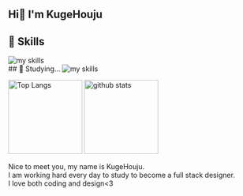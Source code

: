## Hi👋 I'm KugeHouju
###
<!-- アイコンの選択肢一覧：https://arc.net/l/quote/zizyykfh -->
## 🌱 Skills
<img alt="my skills" src="https://skillicons.dev/icons?theme=dark&perline=7&i=html,css,js,vscode,ps,ai,figma,discord" />
<br>
## 🌱 Studying...
<img alt="my skills" src="https://skillicons.dev/icons?theme=dark&perline=7&i=react,next,nodejs,ts,php,python" />
<br>
<p align="left"> 
  <img alt="Top Langs" height="150px" src="https://github-readme-stats.vercel.app/api/top-langs/?username=kugehouju&layout=compact&show_icons=true" />
  <img alt="github stats" height="150px" src="https://github-readme-stats.vercel.app/api?username=kugehouju&show_icons=ture" />
</p>
<p>Nice to meet you, my name is KugeHouju.<br>
  I am working hard every day to study to become a full stack designer.<br>
  I love both coding and design<3</p>
